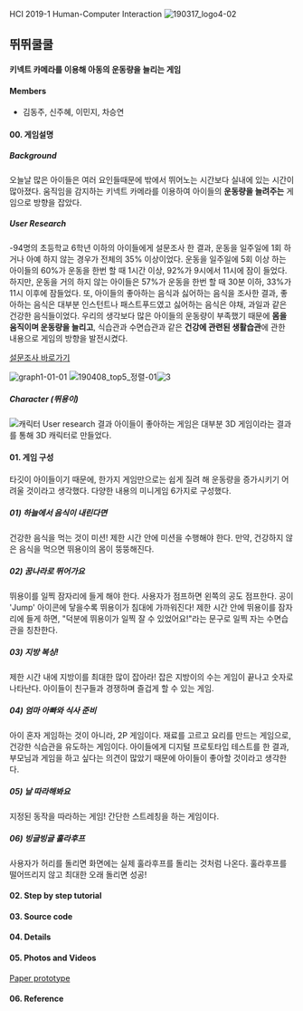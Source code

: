 HCI 2019-1
Human-Computer Interaction
![190317_logo4-02](https://user-images.githubusercontent.com/37058269/56876383-f37ea700-6a81-11e9-8f0d-122bed4f749c.png) 

## 뛰뛰쿨쿨 
#### 키넥트 카메라를 이용해 아동의 운동량을 늘리는 게임

#### Members
   - 김동주, 신주혜, 이민지, 차승연
#### 00. 게임설명
##### Background
오늘날 많은 아이들은 여러 요인들때문에 밖에서 뛰어노는 시간보다 실내에 있는 시간이 많아졌다.
움직임을 감지하는 키넥트 카메라를 이용하여 아이들의 **운동량을 늘려주는** 게임으로 방향을 잡았다.
##### User Research
   -94명의 초등학교 6학년 이하의 아이들에게 설문조사 한 결과, 운동을 일주일에 1회 하거나 아예 하지 않는 경우가 전체의 35% 이상이었다.
운동을 일주일에 5회 이상 하는 아이들의 60%가 운동을 한번 할 때 1시간 이상, 92%가 9시에서 11시에 잠이 들었다.
하지만, 운동을 거의 하지 않는 아이들은 57%가 운동을 한번 할 때 30분 이하, 33%가 11시 이후에 잠들었다.
또, 아이들의 좋아하는 음식과 싫어하는 음식을 조사한 결과, 좋아하는 음식은 대부분 인스턴트나 패스트푸드였고 싫어하는 음식은 야채, 과일과 같은 건강한 음식들이었다.
우리의 생각보다 많은 아이들의 운동량이 부족했기 때문에 **몸을 움직이며 운동량을 늘리고**, 식습관과 수면습관과 같은 **건강에 관련된 생활습관**에 관한 내용으로 게임의 방향을 발전시켰다.

[설문조사 바로가기](http://naver.me/F2eyqMHc)

![graph1-01-01](https://user-images.githubusercontent.com/37058269/56877487-5d4e7f00-6a89-11e9-9176-848535e06a97.png)
![190408_top5_정렬-01](https://user-images.githubusercontent.com/37058269/56876382-eeb9f300-6a81-11e9-89a8-62859ba6ce8c.jpg)![3](https://user-images.githubusercontent.com/37058269/56875031-0b9df880-6a79-11e9-879d-fbb17da2ce59.JPG)

##### Character (뛰용이)
![캐릭터](https://user-images.githubusercontent.com/37058269/56876502-c4b50080-6a82-11e9-849e-59162d570d3b.png)
User research 결과 아이들이 좋아하는 게임은 대부분 3D 게임이라는 결과를 통해 3D 캐릭터로 만들었다.

  

#### 01. 게임 구성
타깃이 아이들이기 때문에, 한가지 게임만으로는 쉽게 질려 해 운동량을 증가시키기 어려울 것이라고 생각했다.
다양한 내용의 미니게임 6가지로 구성했다.

#####  01) 하늘에서 음식이 내린다면
건강한 음식을 먹는 것이 미션! 제한 시간 안에 미션을 수행해야 한다. 만약, 건강하지 않은 음식을 먹으면 뛰용이의 몸이 뚱뚱해진다.

#####  02) 꿈나라로 뛰어가요
뛰용이를 일찍 잠자리에 들게 해야 한다. 사용자가 점프하면 왼쪽의 공도 점프한다. 공이 'Jump' 아이콘에 닿을수록 뛰용이가 침대에 가까워진다! 제한 시간 안에 뛰용이를 잠자리에 들게 하면, "덕분에 뛰용이가 일찍 잘 수 있었어요!"라는 문구로 일찍 자는 수면습관을 칭찬한다.

#####  03) 지방 복싱!
제한 시간 내에 지방이를 최대한 많이 잡아라! 잡은 지방이의 수는 게임이 끝나고 숫자로 나타난다. 아이들이 친구들과 경쟁하며 즐겁게 할 수 있는 게임.

#####  04) 엄마 아빠와 식사 준비
아이 혼자 게임하는 것이 아니라, 2P 게임이다. 재료를 고르고 요리를 만드는 게임으로, 건강한 식습관을 유도하는 게임이다. 아이들에게 디지털 프로토타입 테스트를 한 결과, 부모님과 게임을 하고 싶다는 의견이 많았기 때문에 아이들이 좋아할 것이라고 생각한다.

#####  05) 날 따라해봐요
지정된 동작을 따라하는 게임! 간단한 스트레칭을 하는 게임이다. 

#####  06) 빙글빙글 훌라후프
사용자가 허리를 돌리면 화면에는 실제 훌라후프를 돌리는 것처럼 나온다. 훌라후프를 떨어뜨리지 않고 최대한 오래 돌리면 성공!


#### 02. Step by step tutorial

#### 03. Source code

#### 04. Details

#### 05. Photos and Videos
[Paper prototype](https://youtu.be/nl1ajd3uU3o)


#### 06. Reference
